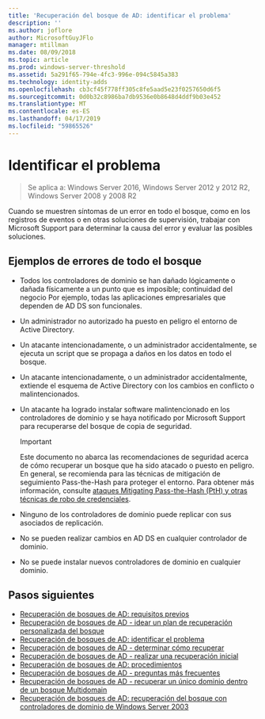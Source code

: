```yaml
---
title: 'Recuperación del bosque de AD: identificar el problema'
description: ''
ms.author: joflore
author: MicrosoftGuyJFlo
manager: mtillman
ms.date: 08/09/2018
ms.topic: article
ms.prod: windows-server-threshold
ms.assetid: 5a291f65-794e-4fc3-996e-094c5845a383
ms.technology: identity-adds
ms.openlocfilehash: cb3cf45f778ff305c8fe5aad5e23f0257650d6f5
ms.sourcegitcommit: 0d0b32c8986ba7db9536e0b8648d4ddf9b03e452
ms.translationtype: MT
ms.contentlocale: es-ES
ms.lasthandoff: 04/17/2019
ms.locfileid: "59865526"
---
```

# <a name="identify-the-problem"></a>Identificar el problema

>Se aplica a: Windows Server 2016, Windows Server 2012 y 2012 R2, Windows Server 2008 y 2008 R2
  
Cuando se muestren síntomas de un error en todo el bosque, como en los registros de eventos o en otras soluciones de supervisión, trabajar con Microsoft Support para determinar la causa del error y evaluar las posibles soluciones.  

## <a name="examples-of-forest-wide-failures"></a>Ejemplos de errores de todo el bosque

- Todos los controladores de dominio se han dañado lógicamente o dañada físicamente a un punto que es imposible; continuidad del negocio Por ejemplo, todas las aplicaciones empresariales que dependen de AD DS son funcionales.  
- Un administrador no autorizado ha puesto en peligro el entorno de Active Directory.  
- Un atacante intencionadamente, o un administrador accidentalmente, se ejecuta un script que se propaga a daños en los datos en todo el bosque.  
- Un atacante intencionadamente, o un administrador accidentalmente, extiende el esquema de Active Directory con los cambios en conflicto o malintencionados.  
- Un atacante ha logrado instalar software malintencionado en los controladores de dominio y se haya notificado por Microsoft Support para recuperarse del bosque de copia de seguridad.  
  
   > [!IMPORTANT]
   >  Este documento no abarca las recomendaciones de seguridad acerca de cómo recuperar un bosque que ha sido atacado o puesto en peligro. En general, se recomienda para las técnicas de mitigación de seguimiento Pass-the-Hash para proteger el entorno. Para obtener más información, consulte [ataques Mitigating Pass-the-Hash (PtH) y otras técnicas de robo de credenciales](https://www.microsoft.com/download/details.aspx?id=36036).
  
- Ninguno de los controladores de dominio puede replicar con sus asociados de replicación.  
- No se pueden realizar cambios en AD DS en cualquier controlador de dominio.  
- No se puede instalar nuevos controladores de dominio en cualquier dominio.  
  
## <a name="next-steps"></a>Pasos siguientes

- [Recuperación de bosques de AD: requisitos previos](AD-Forest-Recovery-Prerequisties.md)  
- [Recuperación de bosques de AD - idear un plan de recuperación personalizada del bosque](AD-Forest-Recovery-Devising-a-Plan.md)  
- [Recuperación de bosques de AD: identificar el problema](AD-Forest-Recovery-Identify-the-Problem.md)
- [Recuperación de bosques de AD - determinar cómo recuperar](AD-Forest-Recovery-Determine-how-to-Recover.md)
- [Recuperación de bosques de AD - realizar una recuperación inicial](AD-Forest-Recovery-Perform-initial-recovery.md)  
- [Recuperación de bosques de AD: procedimientos](AD-Forest-Recovery-Procedures.md)  
- [Recuperación de bosques de AD - preguntas más frecuentes](AD-Forest-Recovery-FAQ.md)  
- [Recuperación de bosques de AD - recuperar un único dominio dentro de un bosque Multidomain](AD-Forest-Recovery-Single-Domain-in-Multidomain-Recovery.md)  
- [Recuperación de bosques de AD: recuperación del bosque con controladores de dominio de Windows Server 2003](AD-Forest-Recovery-Windows-Server-2003.md) 
